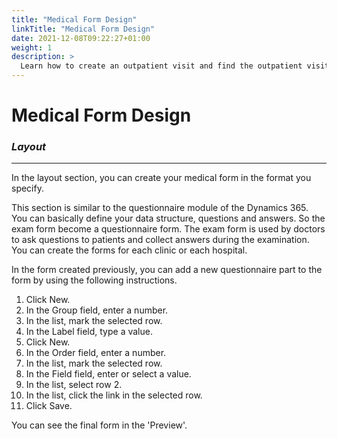 ```yaml
---
title: "Medical Form Design"
linkTitle: "Medical Form Design"
date: 2021-12-08T09:22:27+01:00
weight: 1
description: >
  Learn how to create an outpatient visit and find the outpatient visit created previously
---
```


# **Medical Form Design**

### *Layout*

---

In the layout section, you can create your medical form in the format you specify.

This section is similar to the questionnaire module of the Dynamics 365. You can basically define your data structure, questions and answers. So the exam form become a questionnaire form. The exam form is used by doctors to ask questions to patients and collect answers during the examination. You can create the forms for each clinic or each hospital.

In the form created previously, you can add a new questionnaire part to the form by using the following instructions.


1.	Click New.
2.	In the Group field, enter a number.
3.	In the list, mark the selected row.
4.	In the Label field, type a value.
5.	Click New.
6.	In the Order field, enter a number.
7.	In the list, mark the selected row.
8.	In the Field field, enter or select a value.
9.	In the list, select row 2.
10.	In the list, click the link in the selected row.
11.	Click Save.

You can see the final form in the 'Preview'.
